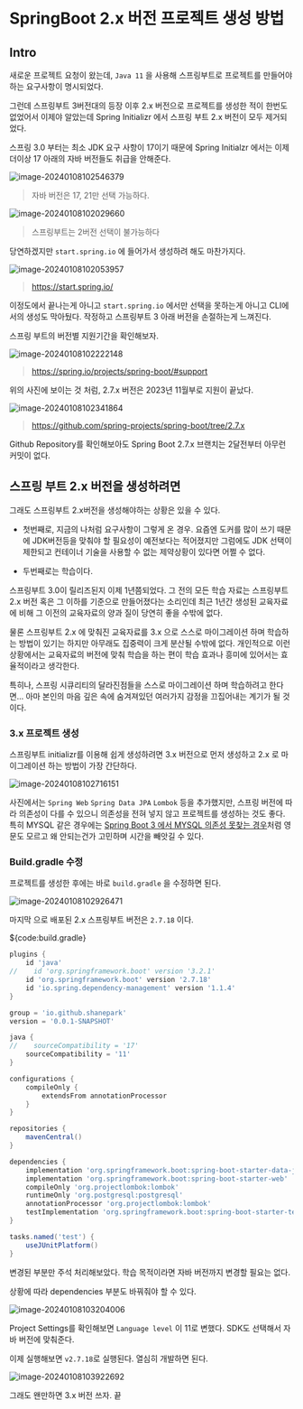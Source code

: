 # SpringBoot 2.x 버전 프로젝트 생성 방법

## Intro

새로운 프로젝트 요청이 왔는데, `Java 11` 을 사용해 스프링부트로 프로젝트를 만들어야 하는 요구사항이 명시되었다.

그런데 스프링부트 3버전대의 등장 이후 2.x 버전으로 프로젝트를 생성한 적이 한번도 없었어서 이제야 알았는데 Spring Initializr 에서 스프링 부트 2.x 버전이 모두 제거되었다. 

스프링 3.0 부터는 최소 JDK 요구 사항이 17이기 때문에 Spring Initialzr 에서는 이제 더이상 17 아래의 자바 버전들도 취급을 안해준다.

![image-20240108102546379](https://raw.githubusercontent.com/ShanePark/mdblog/main/backend/spring/springboot2.assets/5.webp)

> 자바 버전은 17, 21만 선택 가능하다.

![image-20240108102029660](https://raw.githubusercontent.com/ShanePark/mdblog/main/backend/spring/springboot2.assets/1.webp)

> 스프링부트는 2버전 선택이 불가능하다

당연하겠지만 `start.spring.io` 에 들어가서 생성하려 해도 마찬가지다.

![image-20240108102053957](https://raw.githubusercontent.com/ShanePark/mdblog/main/backend/spring/springboot2.assets/2.webp)

> https://start.spring.io/

이정도에서 끝나는게 아니고 `start.spring.io` 에서만 선택을 못하는게 아니고 CLI에서의 생성도 막아뒀다. 작정하고 스프링부트 3 아래 버전을 손절하는게 느껴진다.

스프링 부트의 버전별 지원기간을 확인해보자.

![image-20240108102222148](https://raw.githubusercontent.com/ShanePark/mdblog/main/backend/spring/springboot2.assets/3.webp)

> https://spring.io/projects/spring-boot/#support

위의 사진에 보이는 것 처럼, 2.7.x 버전은 2023년 11월부로 지원이 끝났다.

![image-20240108102341864](https://raw.githubusercontent.com/ShanePark/mdblog/main/backend/spring/springboot2.assets/4.webp)

> https://github.com/spring-projects/spring-boot/tree/2.7.x

Github Repository를 확인해보아도 Spring Boot 2.7.x 브랜치는 2달전부터 아무런 커밋이 없다.

## 스프링 부트 2.x 버전을 생성하려면

그래도 스프링부트 2.x버전을 생성해야하는 상황은 있을 수 있다. 

- 첫번째로, 지금의 나처럼 요구사항이 그렇게 온 경우. 요즘엔 도커를 많이 쓰기 때문에 JDK버전등을 맞춰야 할 필요성이 예전보다는 적어졌지만 그럼에도 JDK 선택이 제한되고 컨테이너 기술을 사용할 수 없는 제약상황이 있다면 어쩔 수 없다.

- 두번째로는 학습이다. 

스프링부트 3.0이 릴리즈된지 이제 1년쯤되었다. 그 전의 모든 학습 자료는 스프링부트 2.x 버전 혹은 그 이하를 기준으로 만들어졌다는 소리인데 최근 1년간 생성된 교육자료에 비해 그 이전의 교육자료의 양과 질이 당연히 좋을 수밖에 없다.

물론 스프링부트 2.x 에 맞춰진 교육자료를 3.x 으로 스스로 마이그레이션 하며 학습하는 방법이 있기는 하지만 아무래도 집중력이 크게 분산될 수밖에 없다. 개인적으로 이런 상황에서는 교육자료의 버전에 맞춰 학습을 하는 편이 학습 효과나 흥미에 있어서는 효율적이라고 생각한다. 

특히나, 스프링 시큐리티의 달라진점들을 스스로 마이그레이션 하며 학습하려고 한다면... 아마 본인의 마음 깊은 속에 숨겨져있던 여러가지 감정을 끄집어내는 계기가 될 것이다.

### 3.x 프로젝트 생성

스프링부트 initializr를 이용해 쉽게 생성하려면 3.x 버전으로 먼저 생성하고 2.x 로 마이그레이션 하는 방법이 가장 간단하다.

![image-20240108102716151](https://raw.githubusercontent.com/ShanePark/mdblog/main/backend/spring/springboot2.assets/6.webp)

사진에서는 `Spring Web` `Spring Data JPA` `Lombok` 등을 추가했지만, 스프링 버전에 따라 의존성이 다를 수 있으니 의존성을 전혀 넣지 않고 프로젝트를 생성하는 것도 좋다. 특히 MYSQL 같은 경우에는 [Spring Boot 3 에서 MYSQL 의존성 못찾는 경우](https://shanepark.tistory.com/466)처럼 영문도 모르고 왜 안되는건가 고민하며 시간을 빼앗길 수 있다.

### Build.gradle 수정

프로젝트를 생성한 후에는 바로 `build.gradle` 을 수정하면 된다.

![image-20240108102926471](https://raw.githubusercontent.com/ShanePark/mdblog/main/backend/spring/springboot2.assets/7.webp)

마지막 으로 배포된 2.x 스프링부트 버전은 `2.7.18` 이다.

${code:build.gradle}

```groovy
plugins {
    id 'java'
//    id 'org.springframework.boot' version '3.2.1'
    id 'org.springframework.boot' version '2.7.18'
    id 'io.spring.dependency-management' version '1.1.4'
}

group = 'io.github.shanepark'
version = '0.0.1-SNAPSHOT'

java {
//    sourceCompatibility = '17'
    sourceCompatibility = '11'
}

configurations {
    compileOnly {
        extendsFrom annotationProcessor
    }
}

repositories {
    mavenCentral()
}

dependencies {
    implementation 'org.springframework.boot:spring-boot-starter-data-jpa'
    implementation 'org.springframework.boot:spring-boot-starter-web'
    compileOnly 'org.projectlombok:lombok'
    runtimeOnly 'org.postgresql:postgresql'
    annotationProcessor 'org.projectlombok:lombok'
    testImplementation 'org.springframework.boot:spring-boot-starter-test'
}

tasks.named('test') {
    useJUnitPlatform()
}
```

변경된 부분만 주석 처리해보았다. 학습 목적이라면 자바 버전까지 변경할 필요는 없다.

상황에 따라 dependencies 부분도 바꿔줘야 할 수 있다.

![image-20240108103204006](https://raw.githubusercontent.com/ShanePark/mdblog/main/backend/spring/springboot2.assets/8.webp)

Project Settings를 확인해보면 `Language level` 이 11로 변했다. SDK도 선택해서 자바 버전에 맞춰준다.

이제 실행해보면 `v2.7.18`로 실행된다. 열심히 개발하면 된다. 

![image-20240108103922692](https://raw.githubusercontent.com/ShanePark/mdblog/main/backend/spring/springboot2.assets/9.webp)

그래도 왠만하면 3.x 버전 쓰자. 끝